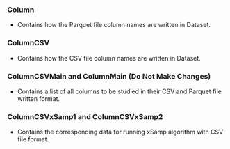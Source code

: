 ### Column 
- Contains how the Parquet file column names are written in Dataset.

### ColumnCSV 
- Contains how the CSV file column names are written in Dataset.

### ColumnCSVMain and ColumnMain (Do Not Make Changes)
- Contains a list of all columns to be studied in their CSV and Parquet file written format.

### ColumnCSVxSamp1 and ColumnCSVxSamp2  
- Contains the corresponding data for running xSamp algorithm with CSV file format.
